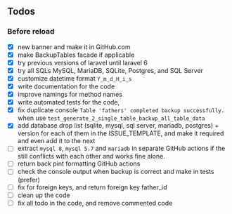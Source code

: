 ## Todos

### Before reload
- [x] new banner and make it in GitHub.com
- [x] make BackupTables facade if applicable
- [x] try previous versions of laravel until laravel 6
- [x] try all SQLs MySQL, MariaDB, SQLite, Postgres, and SQL Server
- [x] customize datetime format `Y_m_d_H_i_s`
- [x] write documentation for the code
- [x] improve namings for method names
- [x] write automated tests for the code, 
- [x] fix duplicate console `Table 'fathers' completed backup successfully.` when use `test_generate_2_single_table_backup_all_table_data`
- [x] add database drop list (sqlite, mysql, sql server, mariadb, postgres) + version for each of them in the ISSUE_TEMPLATE, and make it required and even add it to the next
- [ ] extract `mysql 8`, `mysql 5.7` and `mariadb` in separate GitHub actions if the still conflicts with each other and works fine alone. 
- [ ] return back pint formatting GitHub actions
- [ ] check the console output when backup is correct and make in tests (prefer)
- [ ] fix for foreign keys, and return foreign key father_id 
- [ ] clean up the code
- [ ] fix all todo in the code, and remove commented code

